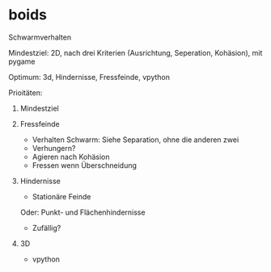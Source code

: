 # boids
Schwarmverhalten

Mindestziel:
2D, nach drei Kriterien (Ausrichtung, Seperation, Kohäsion), mit pygame

Optimum:
3d, Hindernisse, Fressfeinde, vpython

Prioitäten:
1. Mindestziel

2. Fressfeinde
    - Verhalten Schwarm: Siehe Separation, ohne die anderen zwei
    - Verhungern?
    - Agieren nach Kohäsion
    - Fressen wenn Überschneidung 
3. Hindernisse
    - Stationäre Feinde

    Oder: Punkt- und Flächenhindernisse
    - Zufällig?

4. 3D
    - vpython

